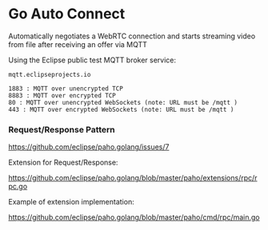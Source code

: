 # Go Auto Connect

Automatically negotiates a WebRTC connection and starts streaming video from file after receiving an offer via MQTT

Using the Eclipse public test MQTT broker service:

```
mqtt.eclipseprojects.io

1883 : MQTT over unencrypted TCP
8883 : MQTT over encrypted TCP
80 : MQTT over unencrypted WebSockets (note: URL must be /mqtt )
443 : MQTT over encrypted WebSockets (note: URL must be /mqtt )
```

### Request/Response Pattern

https://github.com/eclipse/paho.golang/issues/7

Extension for Request/Response:

https://github.com/eclipse/paho.golang/blob/master/paho/extensions/rpc/rpc.go

Example of extension implementation:

https://github.com/eclipse/paho.golang/blob/master/paho/cmd/rpc/main.go
